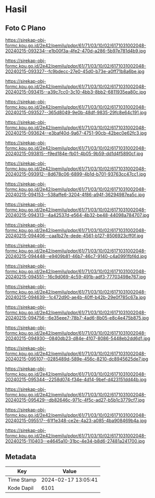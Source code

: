 # Hasil

## Foto C Plano

https://sirekap-obj-formc.kpu.go.id/2e42/pemilu/pdpr/61/71/03/10/02/6171031002048-20240215-093234--e1b00f3a-4fe2-470d-a286-5b97e781d4b9.jpg

https://sirekap-obj-formc.kpu.go.id/2e42/pemilu/pdpr/61/71/03/10/02/6171031002048-20240215-093327--fc9bdecc-27e0-45d0-b73e-a0ff71b8a6be.jpg

https://sirekap-obj-formc.kpu.go.id/2e42/pemilu/pdpr/61/71/03/10/02/6171031002048-20240215-093415--a39c7cc0-3c10-4bb3-8bb2-6811935ea80c.jpg

https://sirekap-obj-formc.kpu.go.id/2e42/pemilu/pdpr/61/71/03/10/02/6171031002048-20240215-093527--365d8049-9e0b-48df-9835-29fc8e64c191.jpg

https://sirekap-obj-formc.kpu.go.id/2e42/pemilu/pdpr/61/71/03/10/02/6171031002048-20240215-093624--e3baf40d-9a67-4751-90cb-42bec0e62fc3.jpg

https://sirekap-obj-formc.kpu.go.id/2e42/pemilu/pdpr/61/71/03/10/02/6171031002048-20240215-093815--f9ed184e-fb01-4b05-9b59-dd1d4f5890cf.jpg

https://sirekap-obj-formc.kpu.go.id/2e42/pemilu/pdpr/61/71/03/10/02/6171031002048-20240215-093912--8d678c06-6899-4b1d-b701-93763cc47cc1.jpg

https://sirekap-obj-formc.kpu.go.id/2e42/pemilu/pdpr/61/71/03/10/02/6171031002048-20240215-094153--538affe6-3204-4f86-a94f-36294987ea5c.jpg

https://sirekap-obj-formc.kpu.go.id/2e42/pemilu/pdpr/61/71/03/10/02/6171031002048-20240215-094313--4a42537d-e564-4b32-be48-44098a784707.jpg

https://sirekap-obj-formc.kpu.go.id/2e42/pemilu/pdpr/61/71/03/10/02/6171031002048-20240215-094406--caa1b27e-dede-4561-b127-8506923cff0f.jpg

https://sirekap-obj-formc.kpu.go.id/2e42/pemilu/pdpr/61/71/03/10/02/6171031002048-20240215-094448--e9409b81-46b7-46c7-9140-c4a0991fbf4d.jpg

https://sirekap-obj-formc.kpu.go.id/2e42/pemilu/pdpr/61/71/03/10/02/6171031002048-20240215-094551--16c9d069-4c59-491b-adf3-77703498e767.jpg

https://sirekap-obj-formc.kpu.go.id/2e42/pemilu/pdpr/61/71/03/10/02/6171031002048-20240215-094639--1c472d90-ae4b-40ff-b42b-29e0f785c67a.jpg

https://sirekap-obj-formc.kpu.go.id/2e42/pemilu/pdpr/61/71/03/10/02/6171031002048-20240215-094756--6e35eee7-78b7-4ad6-8b05-e8c4e475b875.jpg

https://sirekap-obj-formc.kpu.go.id/2e42/pemilu/pdpr/61/71/03/10/02/6171031002048-20240215-094930--0840db23-d84e-4107-8086-5448eb2dd6d1.jpg

https://sirekap-obj-formc.kpu.go.id/2e42/pemilu/pdpr/61/71/03/10/02/6171031002048-20240215-095107--0285489d-589e-456c-8210-dc8945625de7.jpg

https://sirekap-obj-formc.kpu.go.id/2e42/pemilu/pdpr/61/71/03/10/02/6171031002048-20240215-095344--2258d074-f34e-4d14-9bef-d423151dd44b.jpg

https://sirekap-obj-formc.kpu.go.id/2e42/pemilu/pdpr/61/71/03/10/02/6171031002048-20240215-095429--db82646c-971c-4f5c-ad27-b5b1c3779cf7.jpg

https://sirekap-obj-formc.kpu.go.id/2e42/pemilu/pdpr/61/71/03/10/02/6171031002048-20240215-095517--61f1e348-ce2e-4a23-a085-4ba908469b4a.jpg

https://sirekap-obj-formc.kpu.go.id/2e42/pemilu/pdpr/61/71/03/10/02/6171031002048-20240215-110403--e4645a10-31bc-4e34-b8d6-27481a241700.jpg


## Metadata

| Key        | Value               |
| ---------- | ------------------- |
| Time Stamp | 2024-02-17 13:05:41 |
| Kode Dapil | 6101                |



